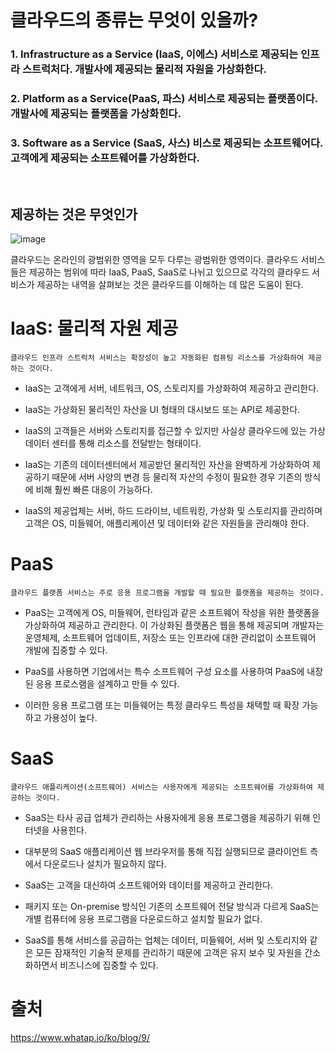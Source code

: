 # 클라우드의 종류는 무엇이 있을까?
### 1. Infrastructure as a Service (IaaS, 이에스) 서비스로 제공되는 인프라 스트럭처다. 개발사에 제공되는 물리적 자원을 가상화한다.

### 2. Platform as a Service(PaaS, 파스) 서비스로 제공되는 플랫폼이다. 개발사에 제공되는 플랫폼을 가상화힌다.

### 3. Software as a Service (SaaS, 사스) 비스로 제공되는 소프트웨어다. 고객에게 제공되는 소프트웨어를 가상화한다.

<br>

## 제공하는 것은 무엇인가
![image](https://user-images.githubusercontent.com/73810834/224717301-de4ee516-7ba9-41e0-9c43-f94fa9e22388.png)

클라우드는 온라인의 광범위한 영역을 모두 다루는 광범위한 영역이다. 클라우드 서비스들은 제공하는 범위에 따라 IaaS, PaaS, SaaS로 나뉘고 있으므로 각각의 클라우드 서비스가 제공하는 내역을 살펴보는 것은 클라우드를 이해하는 데 많은 도움이 된다.



# IaaS: 물리적 자원 제공 
    클라우드 인프라 스트럭처 서비스는 확장성이 높고 자동화된 컴퓨팅 리소스를 가상화하여 제공하는 것이다.

- IaaS는 고객에게 서버, 네트워크, OS, 스토리지를 가상화하여 제공하고 관리한다. 
- IaaS는 가상화된 물리적인 자산을 UI 형태의 대시보드 또는 API로 제공한다.
- IaaS의 고객들은 서버와 스토리지를 접근할 수 있지만 사실상 클라우드에 있는 가상 데이터 센터를 통해 리소스를 전달받는 형태이다. 
- IaaS는 기존의 데이터센터에서 제공받던 물리적인 자산을 완벽하게 가상화하여 제공하기 때문에 서버 사양의 변경 등 물리적 자산의 수정이 필요한 경우 기존의 방식에 비해 훨씬 빠른 대응이 가능하다.

- IaaS의 제공업체는 서버, 하드 드라이브, 네트워킹, 가상화 및 스토리지를 관리하며 고객은 OS, 미들웨어, 애플리케이션 및 데이터와 같은 자원들을 관리해야 한다.


# PaaS
    클라우드 플랫폼 서비스는 주로 응용 프로그램을 개발할 때 필요한 플랫폼을 제공하는 것이다.

- PaaS는 고객에게 OS, 미들웨어, 런타임과 같은 소프트웨어 작성을 위한 플랫폼을 가상화하여 제공하고 관리한다. 이 가상화된 플랫폼은 웹을 통해 제공되며 개발자는 운영체제, 소프트웨어 업데이트, 저장소 또는 인프라에 대한 관리없이 소프트웨어 개발에 집중할 수 있다.

- PaaS를 사용하면 기업에서는 특수 소프트웨어 구성 요소를 사용하여 PaaS에 내장된 응용 프로스램을 설계하고 만들 수 있다.
- 이러한 응용 프로그램 또는 미들웨어는 특정 클라우드 특성을 채택할 때 확장 가능하고 가용성이 높다.


# SaaS
    클라우드 애플리케이션(소프트웨어) 서비스는 사용자에게 제공되는 소프트웨어를 가상화하여 제공하는 것이다. 
- SaaS는 타사 공급 업체가 관리하는 사용자에게 응용 프로그램을 제공하기 위해 인터넷을 사용힌다. 
- 대부분의 SaaS 애플리케이션 웹 브라우저를 통해 직접 실행되므로 클라이언트 측에서 다운로드나 설치가 필요하지 않다.

- SaaS는 고객을 대신하여 소프트웨어와 데이터를 제공하고 관리한다. 
- 패키지 또는 On-premise 방식인 기존의 소프트웨어 전달 방식과 다르게 SaaS는 개별 컴퓨터에 응용 프로그램을 다운로드하고 설치할 필요가 없다. 
- SaaS를 통해 서비스를 공급하는 업체는 데이터, 미들웨어, 서버 및 스토리지와 같은 모든 잠재적인 기술적 문제를 관리하기 때문에 고객은 유지 보수 및 자원을 간소화하면서 비즈니스에 집중할 수 있다.


# 출처
https://www.whatap.io/ko/blog/9/
